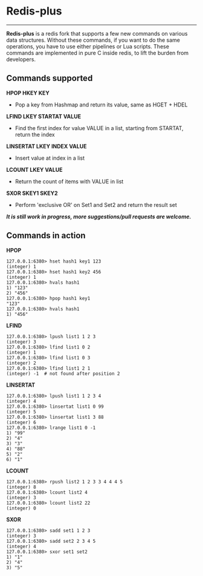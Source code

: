 # Redis-plus #

----------

**Redis-plus** is a redis fork that supports a few new commands on various data structures. Without these commands, if you want to do the same operations, you have to use either pipelines or Lua scripts. These commands are implemented in pure C inside redis, to lift the burden from developers. 

## Commands supported ##
    
**HPOP HKEY KEY** 

- Pop a key from Hashmap and return its value, same as HGET + HDEL

**LFIND LKEY STARTAT VALUE** 
 
- Find the first index for value VALUE in a list, starting from STARTAT, return the index

**LINSERTAT LKEY INDEX VALUE** 

- Insert value at index in a list

**LCOUNT LKEY VALUE** 

- Return the count of items with VALUE in list

**SXOR SKEY1 SKEY2** 

- Perform 'exclusive OR' on Set1 and Set2 and return the result set

***It is still work in progress, more suggestions/pull requests are welcome.***


## Commands in action ##

**HPOP**

	127.0.0.1:6380> hset hash1 key1 123
	(integer) 1
	127.0.0.1:6380> hset hash1 key2 456
	(integer) 1
	127.0.0.1:6380> hvals hash1
	1) "123"
	2) "456"
	127.0.0.1:6380> hpop hash1 key1
	"123"
	127.0.0.1:6380> hvals hash1
	1) "456"

**LFIND**

	127.0.0.1:6380> lpush list1 1 2 3
	(integer) 3
	127.0.0.1:6380> lfind list1 0 2
	(integer) 1
	127.0.0.1:6380> lfind list1 0 3
	(integer) 2
	127.0.0.1:6380> lfind list1 2 1
	(integer) -1  # not found after position 2

**LINSERTAT**

	127.0.0.1:6380> lpush list1 1 2 3 4
	(integer) 4
	127.0.0.1:6380> linsertat list1 0 99
	(integer) 5
	127.0.0.1:6380> linsertat list1 3 88
	(integer) 6
	127.0.0.1:6380> lrange list1 0 -1
	1) "99"
	2) "4"
	3) "3"
	4) "88"
	5) "2"
	6) "1"

**LCOUNT**

	127.0.0.1:6380> rpush list2 1 2 3 3 4 4 4 5
	(integer) 8
	127.0.0.1:6380> lcount list2 4
	(integer) 3
	127.0.0.1:6380> lcount list2 22
	(integer) 0

	
**SXOR**

	127.0.0.1:6380> sadd set1 1 2 3
	(integer) 3
	127.0.0.1:6380> sadd set2 2 3 4 5
	(integer) 4
	127.0.0.1:6380> sxor set1 set2
	1) "1"
	2) "4"
	3) "5"

	

 
